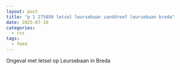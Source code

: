 ```yaml
---
layout: post
title: "p 1 275850 letsel leursebaan zanddreef leursebaan breda"
date: 2025-07-10
categories: 
  - rss
tags: 
  - feed
---
```


Ongeval met letsel op Leursebaan in Breda
